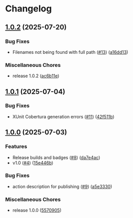 # Changelog

## [1.0.2](https://github.com/ZeroWiggliness/CodeCoverageAdv/compare/v1.0.1...v1.0.2) (2025-07-20)


### Bug Fixes

* Filenames not being found with full path ([#13](https://github.com/ZeroWiggliness/CodeCoverageAdv/issues/13)) ([a16dd13](https://github.com/ZeroWiggliness/CodeCoverageAdv/commit/a16dd138b3a33ef28444636c6d2c4d1656697ef3))


### Miscellaneous Chores

* release 1.0.2 ([ac6b11e](https://github.com/ZeroWiggliness/CodeCoverageAdv/commit/ac6b11eb44e42a7415a046549cc9d360b6b26ec8))

## [1.0.1](https://github.com/ZeroWiggliness/CodeCoverageAdv/compare/v1.0.0...v1.0.1) (2025-07-04)

### Bug Fixes

- XUnit Cobertura generation errors ([#11](https://github.com/ZeroWiggliness/CodeCoverageAdv/issues/11)) ([42f511b](https://github.com/ZeroWiggliness/CodeCoverageAdv/commit/42f511bb984f7c9018fe04e092d3631e148656b2))

## [1.0.0](https://github.com/ZeroWiggliness/CodeCoverageAdv/compare/v1.0.0...v1.0.0) (2025-07-03)

### Features

- Release builds and badges ([#8](https://github.com/ZeroWiggliness/CodeCoverageAdv/issues/8)) ([da7e4ac](https://github.com/ZeroWiggliness/CodeCoverageAdv/commit/da7e4acd45d318e67abfc6a90e9c4cf9303262db))
- v1.0 ([#4](https://github.com/ZeroWiggliness/CodeCoverageAdv/issues/4)) ([15e446b](https://github.com/ZeroWiggliness/CodeCoverageAdv/commit/15e446b8d7f8ec7a269a75972e46ef209efb3203))

### Bug Fixes

- action description for publishing ([#9](https://github.com/ZeroWiggliness/CodeCoverageAdv/issues/9)) ([a5e3330](https://github.com/ZeroWiggliness/CodeCoverageAdv/commit/a5e3330f0cda8d8d49241400774f6005edc1a1ab))

### Miscellaneous Chores

- release 1.0.0 ([5570905](https://github.com/ZeroWiggliness/CodeCoverageAdv/commit/5570905de0bd357c2a5b9ddeec16da0fe2f6b531))
